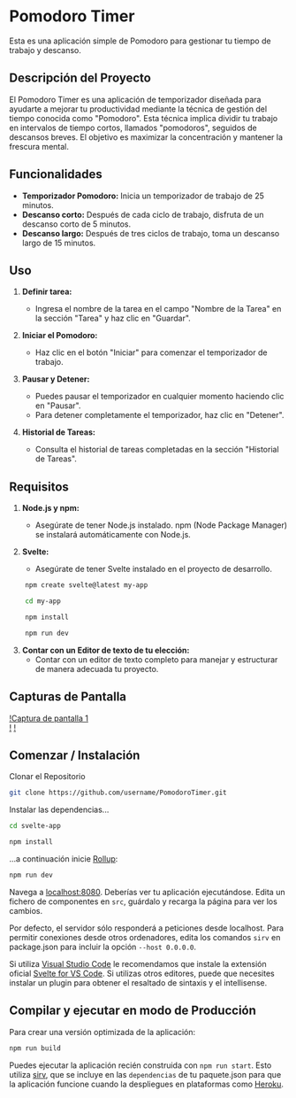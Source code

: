 

# Pomodoro Timer

Esta es una aplicación simple de Pomodoro para gestionar tu tiempo de trabajo y descanso.


## Descripción del Proyecto
El Pomodoro Timer es una aplicación de temporizador diseñada para ayudarte a mejorar tu productividad mediante la técnica de gestión del tiempo conocida como "Pomodoro". Esta técnica implica dividir tu trabajo en intervalos de tiempo cortos, llamados "pomodoros", seguidos de descansos breves. El objetivo es maximizar la concentración y mantener la frescura mental.

## Funcionalidades

- **Temporizador Pomodoro:** Inicia un temporizador de trabajo de 25 minutos.
- **Descanso corto:** Después de cada ciclo de trabajo, disfruta de un descanso corto de 5 minutos.
- **Descanso largo:** Después de tres ciclos de trabajo, toma un descanso largo de 15 minutos.


## Uso

1. **Definir tarea:**
   - Ingresa el nombre de la tarea en el campo "Nombre de la Tarea" en la sección "Tarea" y haz clic en "Guardar".

2. **Iniciar el Pomodoro:**
   - Haz clic en el botón "Iniciar" para comenzar el temporizador de trabajo.

3. **Pausar y Detener:**
   - Puedes pausar el temporizador en cualquier momento haciendo clic en "Pausar".
   - Para detener completamente el temporizador, haz clic en "Detener".

4. **Historial de Tareas:**
   - Consulta el historial de tareas completadas en la sección "Historial de Tareas".

## Requisitos
1. **Node.js y npm:**
    - Asegúrate de tener Node.js instalado. npm (Node Package Manager) se instalará automáticamente con Node.js.

2. **Svelte:**
    - Asegúrate de tener Svelte instalado en el proyecto de desarrollo.
```bash
    npm create svelte@latest my-app
```
```bash
    cd my-app
```
```bash
    npm install
```
```bash
    npm run dev
```


3. **Contar con un Editor de texto de tu elección:**
    - Contar con un editor de texto completo para manejar y estructurar de manera adecuada tu proyecto.

## Capturas de Pantalla
[!Captura de pantalla 1](public/screenshots/ss1.png)    
[!](public/screenshots/ss2.png) 
[!](public/screenshots/ss3.png)   

## Comenzar / Instalación

Clonar el Repositorio

```bash
git clone https://github.com/username/PomodoroTimer.git
```

Instalar las dependencias...

```bash
cd svelte-app
```

```bash
npm install
```
...a continuación inicie [Rollup](https://rollupjs.org):

```bash
npm run dev
```

Navega a [localhost:8080](http://localhost:8080). Deberías ver tu aplicación ejecutándose. Edita un fichero de componentes en `src`, guárdalo y recarga la página para ver los cambios.

Por defecto, el servidor sólo responderá a peticiones desde localhost. Para permitir conexiones desde otros ordenadores, edita los comandos `sirv` en package.json para incluir la opción `--host 0.0.0.0`.

Si utiliza [Visual Studio Code](https://code.visualstudio.com/) le recomendamos que instale la extensión oficial [Svelte for VS Code](https://marketplace.visualstudio.com/items?itemName=svelte.svelte-vscode). Si utilizas otros editores, puede que necesites instalar un plugin para obtener el resaltado de sintaxis y el intellisense.

## Compilar y ejecutar en modo de Producción

Para crear una versión optimizada de la aplicación:

```bash
npm run build
```

Puedes ejecutar la aplicación recién construida con `npm run start`. Esto utiliza [sirv](https://github.com/lukeed/sirv), que se incluye en las `dependencias` de tu paquete.json para que la aplicación funcione cuando la despliegues en plataformas como [Heroku](https://heroku.com).










